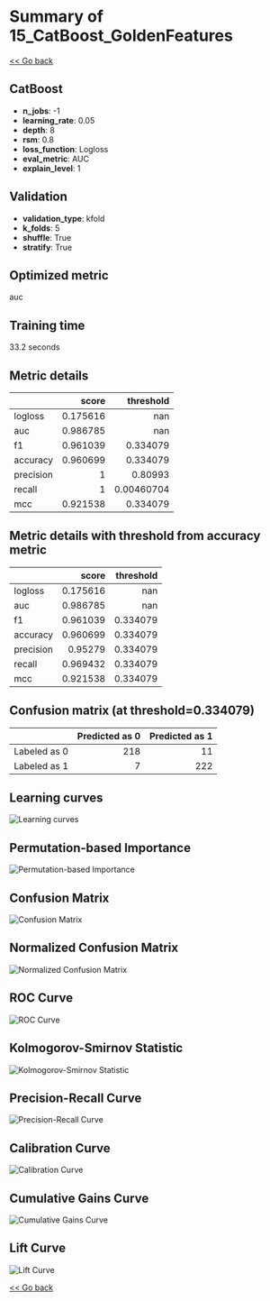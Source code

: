 # Summary of 15_CatBoost_GoldenFeatures

[<< Go back](../README.md)


## CatBoost
- **n_jobs**: -1
- **learning_rate**: 0.05
- **depth**: 8
- **rsm**: 0.8
- **loss_function**: Logloss
- **eval_metric**: AUC
- **explain_level**: 1

## Validation
 - **validation_type**: kfold
 - **k_folds**: 5
 - **shuffle**: True
 - **stratify**: True

## Optimized metric
auc

## Training time

33.2 seconds

## Metric details
|           |    score |    threshold |
|:----------|---------:|-------------:|
| logloss   | 0.175616 | nan          |
| auc       | 0.986785 | nan          |
| f1        | 0.961039 |   0.334079   |
| accuracy  | 0.960699 |   0.334079   |
| precision | 1        |   0.80993    |
| recall    | 1        |   0.00460704 |
| mcc       | 0.921538 |   0.334079   |


## Metric details with threshold from accuracy metric
|           |    score |   threshold |
|:----------|---------:|------------:|
| logloss   | 0.175616 |  nan        |
| auc       | 0.986785 |  nan        |
| f1        | 0.961039 |    0.334079 |
| accuracy  | 0.960699 |    0.334079 |
| precision | 0.95279  |    0.334079 |
| recall    | 0.969432 |    0.334079 |
| mcc       | 0.921538 |    0.334079 |


## Confusion matrix (at threshold=0.334079)
|              |   Predicted as 0 |   Predicted as 1 |
|:-------------|-----------------:|-----------------:|
| Labeled as 0 |              218 |               11 |
| Labeled as 1 |                7 |              222 |

## Learning curves
![Learning curves](learning_curves.png)

## Permutation-based Importance
![Permutation-based Importance](permutation_importance.png)
## Confusion Matrix

![Confusion Matrix](confusion_matrix.png)


## Normalized Confusion Matrix

![Normalized Confusion Matrix](confusion_matrix_normalized.png)


## ROC Curve

![ROC Curve](roc_curve.png)


## Kolmogorov-Smirnov Statistic

![Kolmogorov-Smirnov Statistic](ks_statistic.png)


## Precision-Recall Curve

![Precision-Recall Curve](precision_recall_curve.png)


## Calibration Curve

![Calibration Curve](calibration_curve_curve.png)


## Cumulative Gains Curve

![Cumulative Gains Curve](cumulative_gains_curve.png)


## Lift Curve

![Lift Curve](lift_curve.png)



[<< Go back](../README.md)
